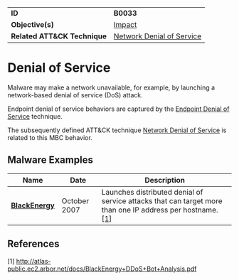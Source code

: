 |||
|---|---|
|**ID**|**B0033**|
|**Objective(s)**|[Impact](../impact)|
|**Related ATT&CK Technique**|[Network Denial of Service](https://attack.mitre.org/techniques/T1498/)|


Denial of Service
=================
Malware may make a network unavailable, for example, by launching a network-based denial of service (DoS) attack. 

Endpoint denial of service behaviors are captured by the [Endpoint Denial of Service](https://attack.mitre.org/techniques/T1499/) technique.

The subsequently defined ATT&CK technique [Network Denial of Service](https://attack.mitre.org/techniques/T1498/) is related to this MBC behavior.

Malware Examples
----------------
|Name|Date|Description|
|---|---|---|
|[**BlackEnergy**](../xample-malware/blackenergy.md)|October 2007|Launches distributed denial of service attacks that can target more than one IP address per hostname. [[1]](#1)|

References
----------
<a name="1">[1]</a> http://atlas-public.ec2.arbor.net/docs/BlackEnergy+DDoS+Bot+Analysis.pdf
 